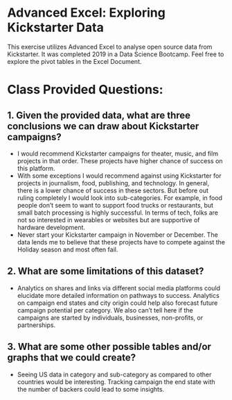 # Advanced Excel: Exploring Kickstarter Data
This exercise utilizes Advanced Excel to analyse open source data from Kickstarter.  It was completed 2019 in a Data Science Bootcamp. Feel free to explore the pivot tables in the Excel Document.


# Class Provided Questions:
## 1.	Given the provided data, what are three conclusions we can draw about Kickstarter campaigns?
* I would recommend Kickstarter campaigns for theater, music, and film projects in that order.  These projects have higher chance of success on this platform.
* With some exceptions I would recommend against using Kickstarter for projects in journalism, food, publishing, and technology.  In general, there is a lower chance of success in these sectors. But before out ruling completely I would look into sub-categories.  For example, in food people don’t seem to want to support food trucks or restaurants, but small batch processing is highly successful.  In terms of tech, folks are not so interested in wearables or websites but are supportive of hardware development.
* Never start your Kickstarter campaign in November or December.  The data lends me to believe that these projects have to compete against the Holiday season and most often fail.

## 2.	What are some limitations of this dataset?
* Analytics on shares and links via different social media platforms could elucidate more detailed information on pathways to success.  Analytics on campaign end states and city origin could help also forecast future campaign potential per category.  We also can’t tell here if the campaigns are started by individuals, businesses, non-profits, or partnerships.

## 3.	What are some other possible tables and/or graphs that we could create?
* Seeing US data in category and sub-category as compared to other countries would be interesting. Tracking campaign the end state with the number of backers could lead to some insights.